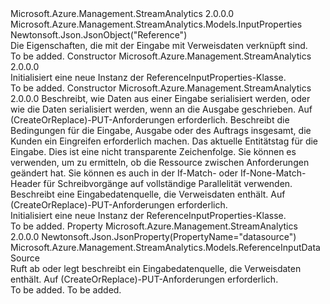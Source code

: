 <Type Name="ReferenceInputProperties" FullName="Microsoft.Azure.Management.StreamAnalytics.Models.ReferenceInputProperties">
  <TypeSignature Language="C#" Value="public class ReferenceInputProperties : Microsoft.Azure.Management.StreamAnalytics.Models.InputProperties" />
  <TypeSignature Language="ILAsm" Value=".class public auto ansi beforefieldinit ReferenceInputProperties extends Microsoft.Azure.Management.StreamAnalytics.Models.InputProperties" />
  <TypeSignature Language="DocId" Value="T:Microsoft.Azure.Management.StreamAnalytics.Models.ReferenceInputProperties" />
  <TypeSignature Language="VB.NET" Value="Public Class ReferenceInputProperties&#xA;Inherits InputProperties" />
  <TypeSignature Language="F#" Value="type ReferenceInputProperties = class&#xA;    inherit InputProperties" />
  <AssemblyInfo>
    <AssemblyName>Microsoft.Azure.Management.StreamAnalytics</AssemblyName>
    <AssemblyVersion>2.0.0.0</AssemblyVersion>
  </AssemblyInfo>
  <Base>
    <BaseTypeName>Microsoft.Azure.Management.StreamAnalytics.Models.InputProperties</BaseTypeName>
  </Base>
  <Interfaces />
  <Attributes>
    <Attribute>
      <AttributeName>Newtonsoft.Json.JsonObject("Reference")</AttributeName>
    </Attribute>
  </Attributes>
  <Docs>
    <summary>
            Die Eigenschaften, die mit der Eingabe mit Verweisdaten verknüpft sind.
            </summary>
    <remarks>To be added.</remarks>
  </Docs>
  <Members>
    <Member MemberName=".ctor">
      <MemberSignature Language="C#" Value="public ReferenceInputProperties ();" />
      <MemberSignature Language="ILAsm" Value=".method public hidebysig specialname rtspecialname instance void .ctor() cil managed" />
      <MemberSignature Language="DocId" Value="M:Microsoft.Azure.Management.StreamAnalytics.Models.ReferenceInputProperties.#ctor" />
      <MemberSignature Language="VB.NET" Value="Public Sub New ()" />
      <MemberType>Constructor</MemberType>
      <AssemblyInfo>
        <AssemblyName>Microsoft.Azure.Management.StreamAnalytics</AssemblyName>
        <AssemblyVersion>2.0.0.0</AssemblyVersion>
      </AssemblyInfo>
      <Parameters />
      <Docs>
        <summary>
            Initialisiert eine neue Instanz der ReferenceInputProperties-Klasse.
            </summary>
        <remarks>To be added.</remarks>
      </Docs>
    </Member>
    <Member MemberName=".ctor">
      <MemberSignature Language="C#" Value="public ReferenceInputProperties (Microsoft.Azure.Management.StreamAnalytics.Models.Serialization serialization = null, Microsoft.Azure.Management.StreamAnalytics.Models.Diagnostics diagnostics = null, string etag = null, Microsoft.Azure.Management.StreamAnalytics.Models.ReferenceInputDataSource datasource = null);" />
      <MemberSignature Language="ILAsm" Value=".method public hidebysig specialname rtspecialname instance void .ctor(class Microsoft.Azure.Management.StreamAnalytics.Models.Serialization serialization, class Microsoft.Azure.Management.StreamAnalytics.Models.Diagnostics diagnostics, string etag, class Microsoft.Azure.Management.StreamAnalytics.Models.ReferenceInputDataSource datasource) cil managed" />
      <MemberSignature Language="DocId" Value="M:Microsoft.Azure.Management.StreamAnalytics.Models.ReferenceInputProperties.#ctor(Microsoft.Azure.Management.StreamAnalytics.Models.Serialization,Microsoft.Azure.Management.StreamAnalytics.Models.Diagnostics,System.String,Microsoft.Azure.Management.StreamAnalytics.Models.ReferenceInputDataSource)" />
      <MemberSignature Language="F#" Value="new Microsoft.Azure.Management.StreamAnalytics.Models.ReferenceInputProperties : Microsoft.Azure.Management.StreamAnalytics.Models.Serialization * Microsoft.Azure.Management.StreamAnalytics.Models.Diagnostics * string * Microsoft.Azure.Management.StreamAnalytics.Models.ReferenceInputDataSource -&gt; Microsoft.Azure.Management.StreamAnalytics.Models.ReferenceInputProperties" Usage="new Microsoft.Azure.Management.StreamAnalytics.Models.ReferenceInputProperties (serialization, diagnostics, etag, datasource)" />
      <MemberType>Constructor</MemberType>
      <AssemblyInfo>
        <AssemblyName>Microsoft.Azure.Management.StreamAnalytics</AssemblyName>
        <AssemblyVersion>2.0.0.0</AssemblyVersion>
      </AssemblyInfo>
      <Parameters>
        <Parameter Name="serialization" Type="Microsoft.Azure.Management.StreamAnalytics.Models.Serialization" />
        <Parameter Name="diagnostics" Type="Microsoft.Azure.Management.StreamAnalytics.Models.Diagnostics" />
        <Parameter Name="etag" Type="System.String" />
        <Parameter Name="datasource" Type="Microsoft.Azure.Management.StreamAnalytics.Models.ReferenceInputDataSource" />
      </Parameters>
      <Docs>
        <param name="serialization">Beschreibt, wie Daten aus einer Eingabe serialisiert werden, oder wie die Daten serialisiert werden, wenn an die Ausgabe geschrieben.
            Auf (CreateOrReplace)-PUT-Anforderungen erforderlich.</param>
        <param name="diagnostics">Beschreibt die Bedingungen für die Eingabe, Ausgabe oder des Auftrags insgesamt, die Kunden ein Eingreifen erforderlich machen.</param>
        <param name="etag">Das aktuelle Entitätstag für die Eingabe. Dies ist eine nicht transparente Zeichenfolge. Sie können es verwenden, um zu ermitteln, ob die Ressource zwischen Anforderungen geändert hat. Sie können es auch in der If-Match- oder If-None-Match-Header für Schreibvorgänge auf vollständige Parallelität verwenden.</param>
        <param name="datasource">Beschreibt eine Eingabedatenquelle, die Verweisdaten enthält. Auf (CreateOrReplace)-PUT-Anforderungen erforderlich.</param>
        <summary>
            Initialisiert eine neue Instanz der ReferenceInputProperties-Klasse.
            </summary>
        <remarks>To be added.</remarks>
      </Docs>
    </Member>
    <Member MemberName="Datasource">
      <MemberSignature Language="C#" Value="public Microsoft.Azure.Management.StreamAnalytics.Models.ReferenceInputDataSource Datasource { get; set; }" />
      <MemberSignature Language="ILAsm" Value=".property instance class Microsoft.Azure.Management.StreamAnalytics.Models.ReferenceInputDataSource Datasource" />
      <MemberSignature Language="DocId" Value="P:Microsoft.Azure.Management.StreamAnalytics.Models.ReferenceInputProperties.Datasource" />
      <MemberSignature Language="VB.NET" Value="Public Property Datasource As ReferenceInputDataSource" />
      <MemberSignature Language="F#" Value="member this.Datasource : Microsoft.Azure.Management.StreamAnalytics.Models.ReferenceInputDataSource with get, set" Usage="Microsoft.Azure.Management.StreamAnalytics.Models.ReferenceInputProperties.Datasource" />
      <MemberType>Property</MemberType>
      <AssemblyInfo>
        <AssemblyName>Microsoft.Azure.Management.StreamAnalytics</AssemblyName>
        <AssemblyVersion>2.0.0.0</AssemblyVersion>
      </AssemblyInfo>
      <Attributes>
        <Attribute>
          <AttributeName>Newtonsoft.Json.JsonProperty(PropertyName="datasource")</AttributeName>
        </Attribute>
      </Attributes>
      <ReturnValue>
        <ReturnType>Microsoft.Azure.Management.StreamAnalytics.Models.ReferenceInputDataSource</ReturnType>
      </ReturnValue>
      <Docs>
        <summary>
            Ruft ab oder legt beschreibt ein Eingabedatenquelle, die Verweisdaten enthält. Auf (CreateOrReplace)-PUT-Anforderungen erforderlich.
            </summary>
        <value>To be added.</value>
        <remarks>To be added.</remarks>
      </Docs>
    </Member>
  </Members>
</Type>